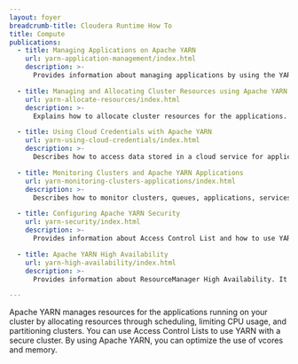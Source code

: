 ```yaml
---
layout: foyer
breadcrumb-title: Cloudera Runtime How To
title: Compute
publications:
  - title: Managing Applications on Apache YARN
    url: yarn-application-management/index.html
    description: >-
      Provides information about managing applications by using the YARN REST APIs and YARN Services API.

  - title: Managing and Allocating Cluster Resources using Apache YARN
    url: yarn-allocate-resources/index.html
    description: >-
      Explains how to allocate cluster resources for the applications. In addition, describes the procedures for using Fair Scheduler and Capacity Scheduler.

  - title: Using Cloud Credentials with Apache YARN
    url: yarn-using-cloud-credentials/index.html
    description: >-
      Describes how to access data stored in a cloud service for applications that use YARN.

  - title: Monitoring Clusters and Apache YARN Applications
    url: yarn-monitoring-clusters-applications/index.html
    description: >-
      Describes how to monitor clusters, queues, applications, services, flow activities, and nodes using YARN web user interface and Cloudera Manager. 

  - title: Configuring Apache YARN Security
    url: yarn-security/index.html
    description: >-
      Provides information about Access Control List and how to use YARN with a secure cluster.

  - title: Apache YARN High Availability
    url: yarn-high-availability/index.html
    description: >-
      Provides information about ResourceManager High Availability. It also describes the work preserving recovery process.

---
```

Apache YARN manages resources for the applications running on your cluster by allocating resources through scheduling,  limiting CPU usage, and partitioning clusters. You can use Access Control Lists to use YARN with a secure cluster. By using Apache YARN, you can optimize the use of vcores and memory.

